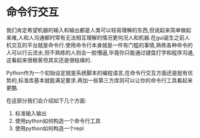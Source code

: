 # 命令行交互

我们肯定希望机器的输入和输出都是人类可以轻易理解的东西,但说起来简单做起来难,人和人沟通都时常有无法相互理解的情况更何况人和机器.在gui诞生之前人机交互的平台就是命令行.使用命令行本身就是一件有门槛的事情,熟练各种命令的人可以行云流水,但不熟练的人则会一脸懵逼,毕竟你只能通过键盘打字和程序沟通,这看起来很极客但其实还是很枯燥的.

Python作为一个初始设定就是系统脚本的编程语言,在命令行交互方面还是挺有优势的,标准库基本就能满足要求.再加一些第三方库则可以让你的命令行工具看起来更酷.

在这部分我们会介绍如下几个方面:

1. 标准输入输出
2. 使用python如何构造一个命令行工具
3. 使用python如何构造一个repl
